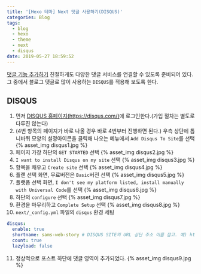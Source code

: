 ```yaml
---
title: '[Hexo 테마] Next 댓글 사용하기(DISQUS)'
categories: Blog
tags:
  - blog
  - hexo
  - theme
  - next
  - disqus
date: 2019-05-27 18:59:52
---
```


[댓글 기능 추가하기](https://theme-next.org/docs/third-party-services/comments-and-widgets)
친절하게도 다양한 댓글 서비스를 연결할 수 있도록 준비되어 있다. 그 중에서 블로그 댓글로 많이 사용하는 `DISQUS`를 적용해 보도록 한다.

## DISQUS
1. 먼저 [DISQUS 홈페이지(https://disqus.com/)](https://disqus.com/)에 로그인한다.(가입 절차는 별도로 다루진 않는다)
2. (4번 항목의 페이지가 바로 나올 경우 바로 4번부터 진행하면 된다.) 우측 상단에 톱니바퀴 모양의 설정아이콘을 클릭해 나오는 메뉴에서 `Add Disqus To Site`를 선택
{% asset_img disqus1.jpg %}
3. 페이지 가장 하단의 `GET STARTED` 선택
{% asset_img disqus2.jpg %}
4. `I want to install Disqus on my site` 선택
{% asset_img disqus3.jpg %}
5. 항목을 채우고 `Create site` 선택
{% asset_img disqus4.jpg %}
6. 플랜 선택 화면, 무료버전은 `Basic`버전 선택
{% asset_img disqus5.jpg %}
7. 플랫폼 선택 화면, `I don't see my platform listed, install manually with Universal Code`를 선택
{% asset_img disqus6.jpg %}
8. 하단의 `configure` 선택
{% asset_img disqus7.jpg %}
9. 환경을 마무리하고 `Complete Setup` 선택
{% asset_img disqus8.jpg %}
10. `next/_config.yml` 파일의 `disqus` 환경 세팅
``` yaml
disqus:
  enable: true
  shortname: sams-web-story # DISQUS SITE의 URL 상단 주소 이름 참고. 예) https://sams-web-story.disqus.com
  count: true
  lazyload: false
```
11. 정상적으로 포스트 하단에 댓글 영역이 추가되었다.
{% asset_img disqus9.jpg %}